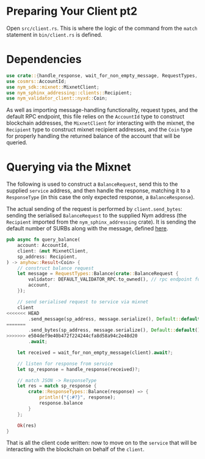 # Preparing Your Client pt2

Open `src/client.rs`. This is where the logic of the command from the `match` statement in `bin/client.rs` is defined.

# Dependencies
```rust
use crate::{handle_response, wait_for_non_empty_message, RequestTypes, DEFAULT_VALIDATOR_RPC};
use cosmrs::AccountId;
use nym_sdk::mixnet::MixnetClient;
use nym_sphinx_addressing::clients::Recipient;
use nym_validator_client::nyxd::Coin; 
```

As well as importing message-handling functionality, request types, and the default RPC endpoint, this file relies on the `AccountId` type to construct blockchain addresses, the `MixnetClient` for interacting with the mixnet, the `Recipient` type to construct mixnet recipient addresses, and the `Coin` type for properly handling the returned balance of the account that will be queried.  

# Querying via the Mixnet
The following is used to construct a `BalanceRequest`, send this to the supplied `service` address, and then handle the response, matching it to a `ResponseType` (in this case the only expected response, a `BalanceResponse`).

The actual sending of the request is performed by `client.send_bytes`: sending the serialised `BalanceRequest` to the supplied Nym address (the `Recipient` imported from the `nym_sphinx_addressing` crate). It is sending the default number of SURBs along with the message, defined [here](https://github.com/nymtech/nym/blob/develop/sdk/rust/nym-sdk/src/mixnet/client.rs#L34).

```rust
pub async fn query_balance(
    account: AccountId,
    client: &mut MixnetClient,
    sp_address: Recipient,
) -> anyhow::Result<Coin> {
    // construct balance request
    let message = RequestTypes::Balance(crate::BalanceRequest {
        validator: DEFAULT_VALIDATOR_RPC.to_owned(), // rpc endpoint for broadcaster to use
        account,
    });

    // send serialised request to service via mixnet
    client
<<<<<<< HEAD
        .send_message(sp_address, message.serialize(), Default::default())
=======
        .send_bytes(sp_address, message.serialize(), Default::default())
>>>>>>> e504def9e40b472f224244cfa8d58a94c2e48d20
        .await;

    let received = wait_for_non_empty_message(client).await?;

    // listen for response from service
    let sp_response = handle_response(received)?;

    // match JSON -> ResponseType
    let res = match sp_response {
        crate::ResponseTypes::Balance(response) => {
            println!("{:#?}", response);
            response.balance
        }
    };

    Ok(res)
}
```

That is all the client code written: now to move on to the `service` that will be interacting with the blockchain on behalf of the `client`.
